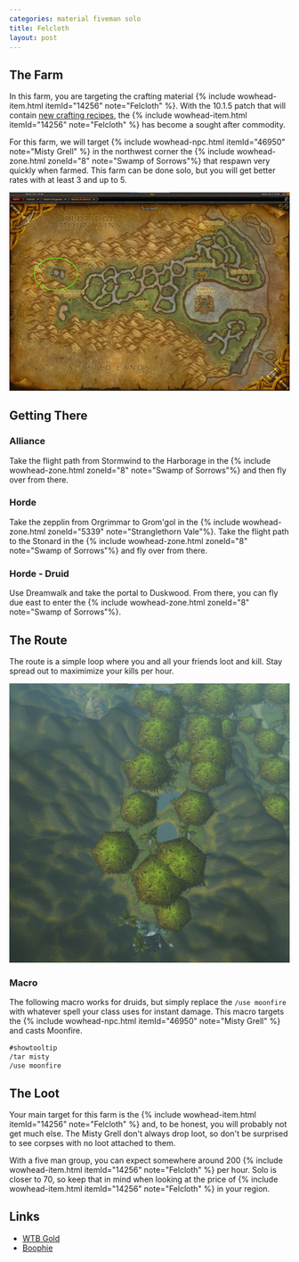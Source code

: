 ```yaml
---
categories: material fiveman solo
title: Felcloth
layout: post
---
```


## The Farm
In this farm, you are targeting the crafting material {% include wowhead-item.html itemId="14256" note="Felcloth" %}. With the 10.1.5 patch that will contain [new crafting recipes](https://www.wowhead.com/news/naxxramas-returning-content-in-patch-10-1-5-ptr-ancient-recipes-new-mount-332939), the {% include wowhead-item.html itemId="14256" note="Felcloth" %} has become a sought after commodity.  

For this farm, we will target {% include wowhead-npc.html itemId="46950" note="Misty Grell" %} in the northwest corner the  {% include wowhead-zone.html zoneId="8" note="Swamp of Sorrows"%} that respawn very quickly when farmed.  This farm can be done solo, but you will get better rates with at least 3 and up to 5.

<img src="/assets/misty-grells-location.jpg">

## Getting There

### Alliance
Take the flight path from Stormwind to the Harborage in the {% include wowhead-zone.html zoneId="8" note="Swamp of Sorrows"%}  and then fly over from there.

### Horde
Take the zepplin from Orgrimmar to Grom'gol in the {% include wowhead-zone.html zoneId="5339" note="Stranglethorn Vale"%}. Take the flight path to the Stonard in the {% include wowhead-zone.html zoneId="8" note="Swamp of Sorrows"%} and fly over from there.

### Horde - Druid
Use Dreamwalk and take the portal to Duskwood.  From there, you can fly due east to enter the {% include wowhead-zone.html zoneId="8" note="Swamp of Sorrows"%}.

## The Route
The route is a simple loop where you and all your friends loot and kill. Stay spread out to maximimize your kills per hour.

<img src="/assets/felcloth-route.gif">

### Macro
The following macro works for druids, but simply replace the `/use moonfire` with whatever spell your class uses for instant damage. This macro targets the {% include wowhead-npc.html itemId="46950" note="Misty Grell" %} and casts Moonfire.  

```
#showtooltip
/tar misty
/use moonfire
```

## The Loot
Your main target for this farm is the {% include wowhead-item.html itemId="14256" note="Felcloth" %} and, to be honest, you will probably not get much else.  The Misty Grell don't always drop loot, so don't be surprised to see corpses with no loot attached to them.

With a five man group, you can expect somewhere around 200 {% include wowhead-item.html itemId="14256" note="Felcloth" %} per hour.  Solo is closer to 70, so keep that in mind when looking at the price of {% include wowhead-item.html itemId="14256" note="Felcloth" %} in your region.

## Links
- [WTB Gold](https://youtu.be/hiRUyfxUNTY?t=152)
- [Boophie](https://www.youtube.com/watch?v=946w6tMRVyo)